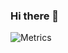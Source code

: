### Hi there 👋
![Metrics](https://metrics.lecoq.io/yinghaidada?template=classic&base.indepth=false&config.timezone=Asia%2FShanghai)
<!--
**YINGHAIDADA/yinghaidada** is a ✨ _special_ ✨ repository because its `README.md` (this file) appears on your GitHub profile.

Here are some ideas to get you started:

- 🔭 I’m currently working on ...
- 🌱 I’m currently learning ...
- 👯 I’m looking to collaborate on ...
- 🤔 I’m looking for help with ...
- 💬 Ask me about ...
- 📫 How to reach me: ...
- 😄 Pronouns: ...
- ⚡ Fun fact: ...
-->
